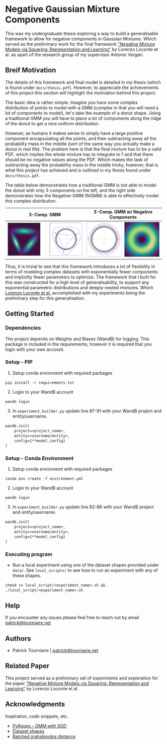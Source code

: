 # Negative Gaussian Mixture Components

This was my undergraduate thesis exploring a way to build a generalisable framework to allow for negative components in Gaussian Mixtures. Which served as the preliminary work for the final framework ["Negative Mixture Models via Squaring: Representation and Learning"](https://openreview.net/forum?id=uTAzte88a2) by Lorenzo Loconte et al. as apart of the research group of my supervisor Antonio Vergari.

## Breif Motivation

The details of this framework and final model is detailed in my thesis (which is found under `docs/thesis.pdf`). However, to appreciate the achievements of this project this section will highlight the motivation behind this project.

The basic idea is rather simple. Imagine you have some complex distribution of points to model with a GMM (complex in that you will need a lot of components to model), let's take the example of a donut shape. Using a traditional GMM you will have to place a lot of components along the ridge of the donut to get a nice uniform distribution.

However, as humans it makes sense to simply have a large positive component encapsulating all the points, and then subtracting away all the probability mass in the middle (sort of the same way you actually make a donut in real life). The problem here is that the final mixture has to be a valid PDF, which implies the whole mixture has to integrate to 1 and that there should be no negative values along the PDF. Which makes the task of subtracting away the probability mass in the middle tricky, however, that is what this project has achieved and is outlined in my thesis found under `docs/thesis.pdf`.

The table below demonstrates how a traditional GMM is not able to model the donut with only 3 components on the left, and the right side demonstrates how the Negative-GMM (NGMM) is able to effectively model this complex distribution.

| 3-Comp. GMM                               | 3-Comp. GMM w/ Negative Components |
| ----------------------------------------- | ---------------------------------- |
| ![2 Component GMM](docs/figs/gmm_fit.png) | ![dog](docs/figs/ngmm_fit.png)     |

Thus, it is trivial to see that this framework introduces a lot of flexibility in terms of modeling complex datasets with exponentially fewer components and implicitly fewer parameters to optimize. The framework that I built for this was constructed for a high level of generalisability, to support any exponential parametric distributions and deeply-nested mixtures. Which [Lorenzo Loconte et al.](https://openreview.net/forum?id=uTAzte88a2) accomplished with my experiments being the preliminary step for this generalisation.

## Getting Started

### Dependencies

The project depends on Weights and Biases (WandB) for logging. This package is included in the requirements, however it is required that you login with your own account.

### Setup - PIP 

1. Setup conda environemt with required packages
```
pip install -r requirements.txt
```
2. Login to your WandB account
```
wandb login
```
3. In `experiment_builder.py` update line 87-91 with your WandB project and entity/username.
```
wandb.init(
    project=<project_name>,
    entity=<username/entity>,
    config={**model_config}
)
```

### Setup - Conda Environment 

1. Setup conda environemt with required packages
```
conda env create -f environment.yml
```
2. Login to your WandB account
```
wandb login
```
3. In `experiment_builder.py` update line 82-86 with your WandB project and entity/username.
```
wandb.init(
    project=<project_name>,
    entity=<username/entity>,
    config={**model_config}
)
```

### Executing program

* Run a local experiment using one of the dataset shapes provided under `data/`. See `local_scripts/` to see how to run an experiment with any of these shapes.
```
chmod +x local_script/<experiment_name>.sh && ./local_script/<experiment_name>.sh
```

## Help

If you encounter any issues please feel free to reach out by email patrick@tourniaire.net

## Authors

* Patrick Tourniaire | patrick@tourniaire.net 

## Related Paper

This project served as a preliminary set of experiments and exploration for the paper ["Negative Mixture Models via Squaring: Representation and Learning"](https://openreview.net/forum?id=uTAzte88a2) by Lorenzo Loconte et al.

## Acknowledgments

Inspiration, code snippets, etc.
* [PyKeops - GMM with SGD](https://www.kernel-operations.io/keops/_auto_tutorials/gaussian_mixture/plot_gaussian_mixture.html)
* [Dataset shapes](https://arxiv.org/abs/1811.08357)
* [Batched mahalanobis distance](https://github.com/pytorch/pytorch/blob/main/torch/distributions/multivariate_normal.py)
